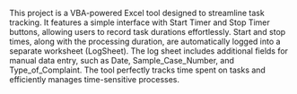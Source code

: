 This project is a VBA-powered Excel tool designed to streamline task tracking. 
It features a simple interface with Start Timer and Stop Timer buttons, allowing users to record task durations effortlessly. 
Start and stop times, along with the processing duration, are automatically logged into a separate worksheet (LogSheet). 
The log sheet includes additional fields for manual data entry, such as Date, Sample_Case_Number, and Type_of_Complaint. 
The tool perfectly tracks time spent on tasks and efficiently manages time-sensitive processes.
